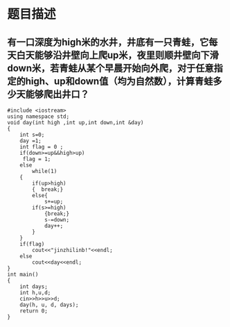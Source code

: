 # 题目描述
有一口深度为high米的水井，井底有一只青蛙，它每天白天能够沿井壁向上爬up米，夜里则顺井壁向下滑down米，若青蛙从某个早晨开始向外爬，对于任意指定的high、up和down值（均为自然数），计算青蛙多少天能够爬出井口？ 
---
```
#include <iostream>
using namespace std;
void day(int high ,int up,int down,int &day)
{
    int s=0;
    day =1;
    int flag = 0 ;
    if(down>=up&&high>up)
     flag = 1;
    else
        while(1)
    {
        if(up>high)
        {  break;}
        else{
            s+=up;
        if(s>=high)
            {break;}
            s-=down;
            day++;
        }
    }
    if(flag)
        cout<<"jinzhilinb!"<<endl;
    else
        cout<<day<<endl;
}
int main()
{
    int days;
    int h,u,d;
    cin>>h>>u>>d;
    day(h, u, d, days);
    return 0;
}
```
